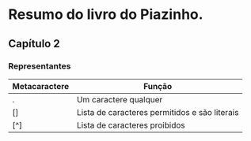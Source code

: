 # Resumo do livro do Piazinho.
## Capítulo 2

### Representantes

| Metacaractere | Função| 
|----|----|
| .  | Um caractere qualquer| 
|[]  | Lista de caracteres permitidos e são literais|  
|   [^]| Lista de caracteres proibidos |




